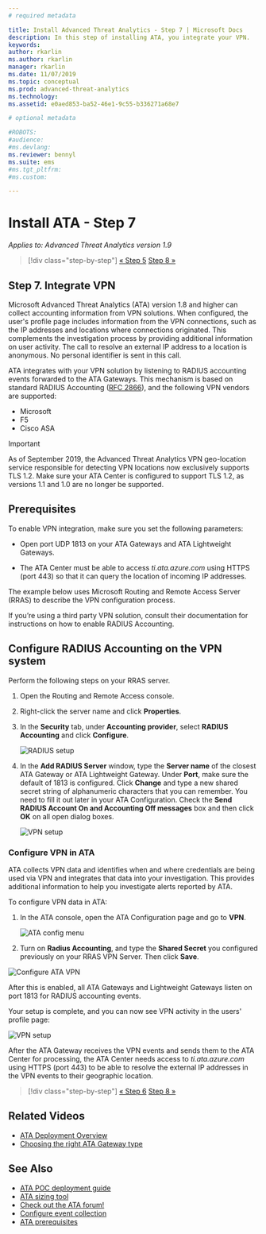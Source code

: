 ```yaml
---
# required metadata

title: Install Advanced Threat Analytics - Step 7 | Microsoft Docs
description: In this step of installing ATA, you integrate your VPN.
keywords:
author: rkarlin
ms.author: rkarlin
manager: rkarlin
ms.date: 11/07/2019
ms.topic: conceptual
ms.prod: advanced-threat-analytics
ms.technology:
ms.assetid: e0aed853-ba52-46e1-9c55-b336271a68e7

# optional metadata

#ROBOTS:
#audience:
#ms.devlang:
ms.reviewer: bennyl
ms.suite: ems
#ms.tgt_pltfrm:
#ms.custom:

---
```


# Install ATA - Step 7

*Applies to: Advanced Threat Analytics version 1.9*

> [!div class="step-by-step"]
> [« Step 5](install-ata-step5.md)
> [Step 8 »](install-ata-step7.md)

## Step 7. Integrate VPN

Microsoft Advanced Threat Analytics (ATA) version 1.8 and higher can collect accounting information from VPN solutions. When configured, the user's profile page includes information from the VPN connections, such as the IP addresses and locations where connections originated. This complements the investigation process by providing additional information on user activity. The call to resolve an external IP address to a location is anonymous. No personal identifier is sent in this call.

ATA integrates with your VPN solution by listening to RADIUS accounting events forwarded to the ATA Gateways. This mechanism is based on standard RADIUS Accounting ([RFC 2866](https://tools.ietf.org/html/rfc2866)), and the following VPN vendors are supported:

-	Microsoft
-	F5
-	Cisco ASA

> [!IMPORTANT]
> As of September 2019, the Advanced Threat Analytics VPN geo-location service responsible for detecting VPN locations now exclusively supports TLS 1.2. Make sure your ATA Center is configured to support TLS 1.2, as versions 1.1 and 1.0 are no longer be supported.   

## Prerequisites

To enable VPN integration, make sure you set the following parameters:

-	Open port UDP 1813 on your ATA Gateways and ATA Lightweight Gateways.

-	The ATA Center must be able to access *ti.ata.azure.com* using HTTPS (port 443) so that it can query the location of incoming IP addresses.

The example below uses Microsoft Routing and Remote Access Server (RRAS) to describe the VPN configuration process.

If you’re using a third party VPN solution, consult their documentation for instructions on how to enable RADIUS Accounting.

## Configure RADIUS Accounting on the VPN system

Perform the following steps on your RRAS server.
 
1.	Open the Routing and Remote Access console.
2.	Right-click the server name and click **Properties**.
3.	In the **Security** tab, under **Accounting provider**, select **RADIUS Accounting** and click **Configure**.

    ![RADIUS setup](./media/radius-setup.png)

4.	In the **Add RADIUS Server** window, type the **Server name** of the closest ATA Gateway or ATA Lightweight Gateway. Under **Port**, make sure the default of 1813 is configured. Click **Change** and type a new shared secret string of alphanumeric characters that you can remember. You need to fill it out later in your ATA Configuration. Check the **Send RADIUS Account On and Accounting Off messages** box and then click **OK** on all open dialog boxes.
 
     ![VPN setup](./media/vpn-set-accounting.png)
     
### Configure VPN in ATA

ATA collects VPN data and identifies when and where credentials are being used via VPN and integrates that data into your investigation. This provides additional information to help you investigate alerts reported by ATA.

To configure VPN data in ATA:

1. In the ATA console, open the ATA Configuration page and go to **VPN**.
 
   ![ATA config menu](./media/config-menu.png)

2. Turn on **Radius Accounting**, and type the **Shared Secret** you configured previously on your RRAS VPN Server. Then click **Save**.
 

  ![Configure ATA VPN](./media/vpn.png)


After this is enabled, all ATA Gateways and Lightweight Gateways listen on port 1813 for RADIUS accounting events. 

Your setup is complete, and you can now see VPN activity in the users' profile page:
 
   ![VPN setup](./media/vpn-user.png)

After the ATA Gateway receives the VPN events and sends them to the ATA Center for processing, the ATA Center needs access to *ti.ata.azure.com* using HTTPS (port 443) to be able to resolve the external IP addresses in the VPN events to their geographic location.




> [!div class="step-by-step"]
> [« Step 6](install-ata-step5.md)
> [Step 8 »](install-ata-step7.md)



## Related Videos
- [ATA Deployment Overview](https://channel9.msdn.com/Shows/Microsoft-Security/Overview-of-ATA-Deployment-in-10-Minutes)
- [Choosing the right ATA Gateway type](https://channel9.msdn.com/Shows/Microsoft-Security/ATA-Deployment-Choose-the-Right-Gateway-Type)


## See Also
- [ATA POC deployment guide](https://aka.ms/atapoc)
- [ATA sizing tool](https://aka.ms/aatpsizingtool)
- [Check out the ATA forum!](https://social.technet.microsoft.com/Forums/security/home?forum=mata)
- [Configure event collection](configure-event-collection.md)
- [ATA prerequisites](ata-prerequisites.md)

